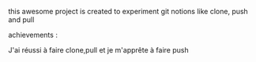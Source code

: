 this awesome project is created to experiment git notions like clone, push and pull

achievements :

J'ai réussi à faire clone,pull et je m'apprête à faire push